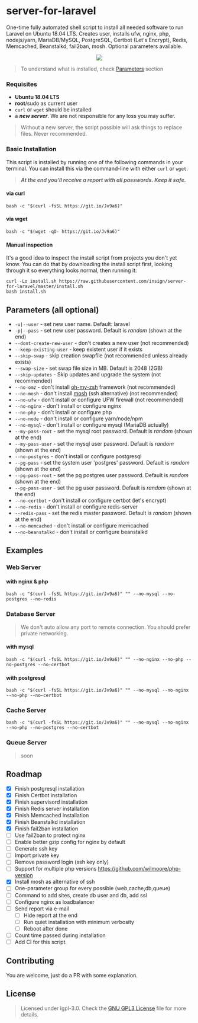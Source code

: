 # server-for-laravel
One-time fully automated shell script to install all needed software to run Laravel on Ubuntu 18.04 LTS. Creates user, installs ufw, nginx, php, nodejs/yarn, MariaDB/MySQL, PostgreSQL, Certbot (Let's Encrypt), Redis, Memcached, Beanstalkd, fail2ban, mosh. Optional parameters available.

<p align="center">
  <a href="https://asciinema.org/a/311864"><img src="https://cdn.jsdelivr.net/gh/insign/server-for-laravel/demo.svg"></a>
</p>

>To understand what is installed, check [Parameters](#parameters-all-optional) section

### Requisites
- **Ubuntu 18.04 LTS**
- **root**/sudo as current user
- `curl` or `wget` should be installed
- a **_new server_**. We are not responsible for any loss you may suffer.

> Without a new server, the script possible will ask things to replace files. Never recommended.

### Basic Installation

This script is installed by running one of the following commands in your terminal. You can install this via the command-line with either `curl` or `wget`.

>**_At the end you'll receive a report with all passwords. Keep it safe._**
#### via curl

```shell
bash -c "$(curl -fsSL https://git.io/Jv9a6)"
```

#### via wget

```shell
bash -c "$(wget -qO- https://git.io/Jv9a6)"
```
#### Manual inspection

It's a good idea to inspect the install script from projects you don't yet know. You can do
that by downloading the install script first, looking through it so everything looks normal,
then running it:

```shell
curl -Lo install.sh https://raw.githubusercontent.com/insign/server-for-laravel/master/install.sh
bash install.sh
```

## Parameters (all optional)
* `-u|--user` - set new user name. Default: laravel
* `-p|--pass` - set new user password. Default is _random_ (shown at the end)
* `--dont-create-new-user` - don't creates a new user (not recommended)
* `--keep-existing-user` - keep existent user if it exists
* `--skip-swap` - skip creation swapfile (not recommended unless already exists)
* `--swap-size` - set swap file size in MB. Default is 2048 (2GB)
* `--skip-updates` - Skip updates and upgrade the system (not recommended)
* `--no-omz` - don't install [oh-my-zsh](https://ohmyz.sh/) framework (not recommended)
* `--no-mosh` - don't install [mosh](https://mosh.org) (ssh alternative) (not recommended)
* `--no-ufw` - don't install or configure UFW firewall (not recommended)
* `--no-nginx` - don't install or configure nginx
* `--no-php` - don't install or configure php
* `--no-node` - don't install or configure yarn/node/npm
* `--no-mysql` - don't install or configure mysql (MariaDB actually)
* `--my-pass-root` - set the mysql root password. Default is _random_ (shown at the end)
* `--my-pass-user` - set the mysql user password. Default is _random_ (shown at the end)
* `--no-postgres` - don't install or configure postgresql
* `--pg-pass` - set the system user 'postgres' password. Default is _random_ (shown at the end) 
* `--pg-pass-root` - set the pg postgres user password. Default is _random_ (shown at the end)
* `--pg-pass-user` - set the pg user password. Default is _random_ (shown at the end)
* `--no-certbot` - don't install or configure certbot (let's encrypt)
* `--no-redis` - don't install or configure redis-server
* `--redis-pass` - set the redis master password. Default is _random_ (shown at the end)
* `--no-memcached` - don't install or configure memcached
* `--no-beanstalkd` - don't install or configure beanstalkd

## Examples
### Web Server
#### with nginx & php
```shell
bash -c "$(curl -fsSL https://git.io/Jv9a6)" "" --no-mysql --no-postgres --no-redis
```
### Database Server
> We don't auto allow any port to remote connection. You should prefer private networking.
#### with mysql
```shell
bash -c "$(curl -fsSL https://git.io/Jv9a6)" "" --no-nginx --no-php --no-postgres --no-certbot
```
#### with postgresql
```shell
bash -c "$(curl -fsSL https://git.io/Jv9a6)" "" --no-mysql --no-nginx --no-php --no-certbot
```
### Cache Server
```shell
bash -c "$(curl -fsSL https://git.io/Jv9a6)" "" --no-mysql --no-nginx --no-php --no-postgres --no-certbot
```
### Queue Server
>soon


## Roadmap
- [X] Finish postgresql installation
- [X] Finish Certbot installation
- [X] Finish supervisord installation
- [X] Finish Redis server installation
- [X] Finish Memcached installation
- [X] Finish Beanstalkd installation
- [X] Finish fail2ban installation
- [ ] Use fail2ban to protect nginx
- [ ] Enable better gzip config for nginx by default
- [ ] Generate ssh key
- [ ] Import private key
- [ ] Remove password login (ssh key only)
- [ ] Support for multiple php versions https://github.com/wilmoore/php-version
- [X] Install mosh as alternative of ssh
- [ ] One-parameter group for every possible (web,cache,db,queue)
- [ ] Command to add sites, create db user and db, add ssl
- [ ] Configure nginx as loadbalancer
- [ ] Send report via e-mail
  - [ ] Hide report at the end
  - [ ] Run quiet installation with minimum verbosity
  - [ ] Reboot after done
- [ ] Count time passed during installation
- [ ] Add CI for this script.

## Contributing
You are welcome, just do a PR with some explanation.

## License
> Licensed under lgpl-3.0. Check the [GNU GPL3 License](./LICENSE) file for more details.

